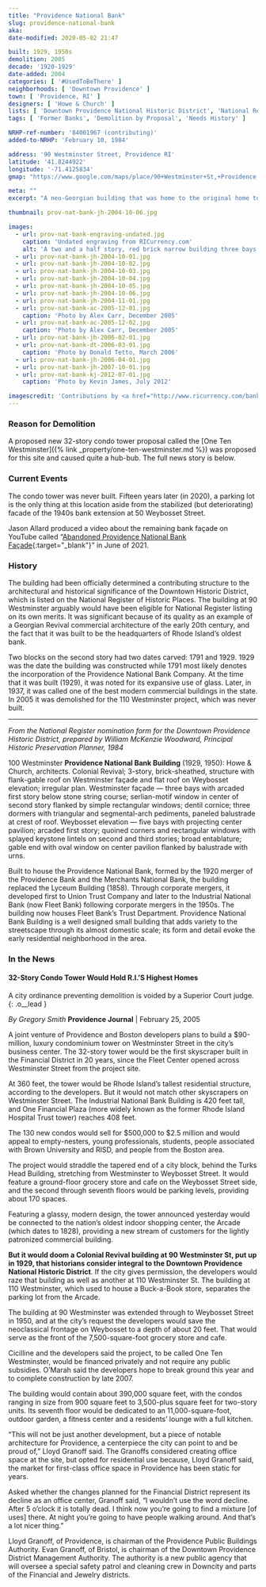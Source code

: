 ```yaml
---
title: "Providence National Bank"
slug: providence-national-bank
aka:
date-modified: 2020-05-02 21:47

built: 1929, 1950s
demolition: 2005
decade: '1920-1929'
date-added: 2004
categories: [ '#UsedToBeThere' ]
neighborhoods: [ 'Downtown Providence' ]
town: [ 'Providence, RI' ]
designers: [ 'Howe & Church' ]
lists: [ 'Downtown Providence National Historic District', 'National Register of Historic Places', 'Brussat’s 10 Best Lost Buildings' ]
tags: [ 'Former Banks', 'Demolition by Proposal', 'Needs History' ]

NRHP-ref-number: '84001967 (contributing)'
added-to-NRHP: 'February 10, 1984'

address: '90 Westminster Street, Providence RI'
latitude: '41.8244922'
longitude: '-71.4125834'
gmap: "https://www.google.com/maps/place/90+Westminster+St,+Providence,+RI+02903/@41.8244922,-71.4125834,17z/data=!3m1!4b1!4m5!3m4!1s0x89e44516993795f1:0xc88a1d682a2c0568!8m2!3d41.8244922!4d-71.4103947"

meta: ""
excerpt: "A neo-Georgian building that was home to the original home to the Providence National Bank Company. Razed for a proposed hotel that was never built."

thumbnail: prov-nat-bank-jh-2004-10-06.jpg

images:
  - url: prov-nat-bank-engraving-undated.jpg
    caption: 'Undated engraving from RICurrency.com'
    alt: 'A two and a half story, red brick narrow building three bays wide on the Westminster Street side. The first story central entrance and flanking windows have rounded top arches. On the second floor is a double column recessed set of French doors. On the Weybosset Street side, the building is wider and a full three stories with a triangular pediment across the top.'
  - url: prov-nat-bank-jh-2004-10-01.jpg
  - url: prov-nat-bank-jh-2004-10-02.jpg
  - url: prov-nat-bank-jh-2004-10-03.jpg
  - url: prov-nat-bank-jh-2004-10-04.jpg
  - url: prov-nat-bank-jh-2004-10-05.jpg
  - url: prov-nat-bank-jh-2004-10-06.jpg
  - url: prov-nat-bank-jh-2004-11-01.jpg
  - url: prov-nat-bank-ac-2005-12-01.jpg
    caption: 'Photo by Alex Carr, December 2005'
  - url: prov-nat-bank-ac-2005-12-02.jpg
    caption: 'Photo by Alex Carr, December 2005'
  - url: prov-nat-bank-jh-2006-02-01.jpg
  - url: prov-nat-bank-dt-2006-03-01.jpg
    caption: 'Photo by Donald Tetto, March 2006'
  - url: prov-nat-bank-jh-2006-04-01.jpg
  - url: prov-nat-bank-jh-2007-10-01.jpg
  - url: prov-nat-bank-kj-2012-07-01.jpg
    caption: 'Photo by Kevin James, July 2012'

imagescredit: 'Contributions by <a href="http://www.ricurrency.com/bank-name/providence-bank/" target="_blank">RICurrencycom</a>, Alex Carr, and Kevin James.'
---
```


### Reason for Demolition
A proposed new 32-story condo tower proposal called the [One Ten Westminster]({% link _property/one-ten-westminster.md %}) was proposed for this site and caused quite a hub-bub. The full news story is below.

### Current Events
The condo tower was never built. Fifteen years later (in 2020), a parking lot is the only thing at this location aside from the stabilized (but deteriorating) facade of the 1940s bank extension at 50 Weybosset Street.

Jason Allard produced a video about the remaining bank façade on YouTube called “[Abandoned Providence National Bank Façade](//www.youtube.com/watch?v=9sXkm8aAfsc){:target="_blank"}” in June of 2021.


### History

The building had been officially determined a contributing structure to the architectural and historical significance of the Downtown Historic District, which is listed on the National Register of Historic Places. The building at 90 Westminster arguably would have been eligible for National Register listing on its own merits. It was significant because of its quality as an example of a Georgian Revival commercial architecture of the early 20th century, and the fact that it was built to be the headquarters of Rhode Island’s oldest bank.

Two blocks on the second story had two dates carved: 1791 and 1929. 1929 was the date the building was constructed while 1791 most likely denotes the incorporation of the Providence National Bank Company. At the time that it was built (1929), it was noted for its expansive use of glass. Later, in 1937, it was called one of the best modern commercial buildings in the state. In 2005 it was demolished for the 110 Westminster project, which was never built.

***

_From the National Register nomination form for the Downtown Providence Historic District, prepared by William McKenzie Woodward, Principal Historic Preservation Planner, 1984_

100 Westminster **Providence National Bank Building** (1929, 1950): Howe & Church, architects. Colonial Revival; 3-story, brick-sheathed, structure with flank-gable roof on Westminster façade and flat roof on Weybosset elevation; irregular plan. Westminster façade — three bays with arcaded first story below stone string course; serlian-motif window in center of second story flanked by simple rectangular windows; dentil cornice; three dormers with triangular and segmental-arch pediments, paneled balustrade at crest of roof. Weybosset elevation — five bays with projecting center pavilion; arcaded first story; quoined corners and rectangular windows with splayed keystone lintels on second and third stories; broad entablature; gable end with oval window on center pavilion flanked by balustrade with urns. 

Built to house the Providence National Bank, formed by the 1920 merger of the Providence Bank and the Merchants National Bank, the building replaced the Lyceum Building (1858). Through corporate mergers, it developed first to Union Trust Company and later to the Industrial National Bank (now Fleet Bank) following corporate mergers in the 1950s. The building now houses Fleet Bank’s Trust Department. Providence National Bank Building is a well designed small building that adds variety to the streetscape through its almost domestic scale; its form and detail evoke the early residential neighborhood in the area.


### In the News

#### 32-Story Condo Tower Would Hold R.I.’S Highest Homes

A city ordinance preventing demolition is voided by a Superior Court judge.
{: .o__lead }

_By Gregory Smith_
**Providence Journal** | February 25, 2005

A joint venture of Providence and Boston developers plans to build a $90-million, luxury condominium tower on Westminster Street in the city’s business center. The 32-story tower would be the first skyscraper built in the Financial District in 20 years, since the Fleet Center opened across Westminster Street from the project site.

At 360 feet, the tower would be Rhode Island’s tallest residential structure, according to the developers. But it would not match other skyscrapers on Westminster Street. The Industrial National Bank Building is 420 feet tall, and One Financial Plaza (more widely known as the former Rhode Island Hospital Trust tower) reaches 408 feet.

The 130 new condos would sell for $500,000 to $2.5 million and would appeal to empty-nesters, young professionals, students, people associated with Brown University and RISD, and people from the Boston area.

The project would straddle the tapered end of a city block, behind the Turks Head Building, stretching from Westminster to Weybosset Street. It would feature a ground-floor grocery store and cafe on the Weybosset Street side, and the second through seventh floors would be parking levels, providing about 170 spaces.

Featuring a glassy, modern design, the tower announced yesterday would be connected to the nation’s oldest indoor shopping center, the Arcade (which dates to 1828), providing a new stream of customers for the lightly patronized commercial building.

**But it would doom a Colonial Revival building at 90 Westminster St, put up in 1929, that historians consider integral to the Downtown Providence National Historic District**. If the city gives permission, the developers would raze that building as well as another at 110 Westminster St. The building at 110 Westminster, which used to house a Buck-a-Book store, separates the parking lot from the Arcade.

The building at 90 Westminster was extended through to Weybosset Street in 1950, and at the city’s request the developers would save the neoclassical frontage on Weybosset to a depth of about 20 feet. That would serve as the front of the 7,500-square-foot grocery store and cafe.

Cicilline and the developers said the project, to be called One Ten Westminster, would be financed privately and not require any public subsidies. O’Marah said the developers hope to break ground this year and to complete construction by late 2007.

The building would contain about 390,000 square feet, with the condos ranging in size from 900 square feet to 3,500-plus square feet for two-story units. Its seventh floor would be dedicated to an 11,000-square-foot, outdoor garden, a fitness center and a residents’ lounge with a full kitchen.

“This will not be just another development, but a piece of notable architecture for Providence, a centerpiece the city can point to and be proud of,” Lloyd Granoff said. The Granoffs considered creating office space at the site, but opted for residential use because, Lloyd Granoff said, the market for first-class office space in Providence has been static for years.

Asked whether the changes planned for the Financial District represent its decline as an office center, Granoff said, “I wouldn’t use the word decline. After 5 o’clock it is totally dead. I think now you’re going to find a mixture [of uses] there. At night you’re going to have people walking around. And that’s a lot nicer thing.”

Lloyd Granoff, of Providence, is chairman of the Providence Public Buildings Authority. Evan Granoff, of Bristol, is chairman of the Downtown Providence District Management Authority. The authority is a new public agency that will oversee a special safety patrol and cleaning crew in Downcity and parts of the Financial and Jewelry districts.
